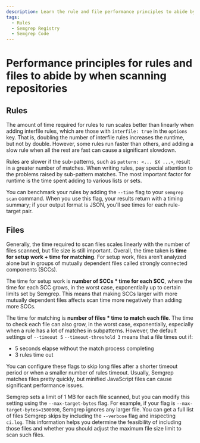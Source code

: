 ```yaml
---
description: Learn the rule and file performance principles to abide by when scanning repositories to optimize scan times.
tags:
  - Rules
  - Semgrep Registry
  - Semgrep Code
---
```




# Performance principles for rules and files to abide by when scanning repositories

## Rules

The amount of time required for rules to run scales better than linearly when
adding interfile rules, which are those with `interfile: true` in the `options` key.
That is, doubling the number of interfile rules increases the runtime, but not
by double. However, some rules run faster than others, and adding a slow rule
when all the rest are fast can cause a significant slowdown.

Rules are slower if the sub-patterns, such as `pattern: <... $X ...>`, result in
a greater number of matches. When writing rules, pay special attention to the
problems raised by sub-pattern matches. The most important factor for runtime is
the time spent adding to various lists or sets.

You can benchmark your rules by adding the `--time` flag to your `semgrep scan`
command. When you use this flag, your results return with a timing summary; if
your output format is JSON, you'll see times for each rule-target pair.

## Files

Generally, the time required to scan files scales linearly with the number of
files scanned, but file size is still important. Overall, the time taken is
**time for setup work + time for matching**. For setup work, files aren’t
analyzed alone but in groups of mutually dependent files called strongly
connected components (SCCs).

The time for setup work is **number of SCCs * time for each SCC**, where the
time for each SCC grows, in the worst case, exponentially up to certain limits
set by Semgrep. This means that making SCCs larger with more mutually dependent
files affects scan time more negatively than adding more SCCs.

The time for matching is **number of files * time to match each file**. The time
to check each file can also grow, in the worst case, exponentially, especially
when a rule has a lot of matches in subpatterns. However, the default settings
of `--timeout 5` `--timeout-threshold 3` means that a file times out if:

* 5 seconds elapse without the match process completing
* 3 rules time out

You can configure these flags to skip long files after a shorter timeout period
or when a smaller number of rules timeout. Usually, Semgrep matches files pretty
quickly, but minified JavaScript files can cause significant performance issues.

Semgrep sets a limit of 1 MB for each file scanned, but you can modify this
setting using the `--max-target-bytes` flag. For example, if your flag is
`--max-target-bytes=1500000`, Semgrep ignores any larger file. You can get a
full list of files Semgrep skips by including the `--verbose` flag and
inspecting `ci.log`. This information helps you determine the feasibility of
including those files and whether you should adjust the maximum file size limit
to scan such files.
